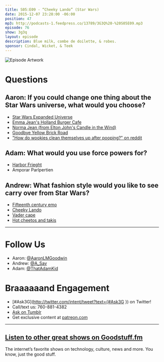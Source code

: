 ```yaml
---
title: S05:E09 - “Cheeky Lando” (Star Wars)
date: 2015-12-07 23:28:00 -06:00
position: 47
mp3: http://podcasts-1.feedpress.co/13789/3G3Q%20-%20S05E09.mp3
episode: 76
show: 3g3q
layout: episode
description: Blue milk, combe de doilette, & robes.
sponsor: Cindal, Wicket, & Teek
---
```


![Episode Artwork][1]

# Questions

## Aaron: If you could change one thing about the Star Wars universe, what would you choose?

* [Star Wars Expanded Universe][3]
* [Emma Jean's Holland Burger Cafe][4]
* [Norma Jean (from Elton John's Candle in the Wind)][5]
* [Goodbye Yellow Brick Road][6]
* ["How do wookies clean themselves up after pooping?" on reddit][7]

## Adam: What would you use force powers for?

* [Harbor Frieght][8]
* Amporar Parlpertien

## Andrew: What fashion style would you like to see carry over from Star Wars?

* [Fifteenth century emo][9]
* [Cheeky Lando][10]
* [Vader cape][11]
* [Hot cheetos and takis][12]

***

# Follow Us
* Aaron: [@AaronLMGoodwin](http://twitter.com/aaronlmgoodwin)
* Andrew: [@A_Sav](http://twitter.com/a_sav)
* Adam: [@ThatAdamKid](http://twitter.com/thatadamkid)

# Braaaaaand Engagement
* [#Ask3G](http://twitter.com/intent/tweet?text={#Ask3G }) on Twitter!
* Call/text us: 760-881-4382
* [Ask on Tumblr](http://3g3q.co/ask)
* Get exclusive content at [patreon.com](http://www.patreon.com/3g3q)

***

## [Listen to other great shows on Goodstuff.fm](http://goodstuff.fm/)
The internet’s favorite shows on technology, culture, news and more. You know, just the good stuff.

[1]: http://l.gdwn.co/vWWo.jpg
[2]: http://www.imdb.com/title/tt0089110/
[3]: http://bit.ly/1PD9HAb
[4]: http://www.yelp.com/biz/emma-jeans-holland-burger-cafe-victorville
[5]: http://bit.ly/1jIBAbT
[6]: http://bit.ly/1NPSrrw
[7]: http://bit.ly/1jIE5Li
[8]: http://www.harborfreight.com/
[9]: https://youtu.be/fCz_kNFludA
[10]: http://i.imgur.com/158qzeq.jpg
[11]: https://s-media-cache-ak0.pinimg.com/originals/e3/a8/9ae3a89abd58abbc480c14e39c1f85be69.jpg
[12]: https://www.youtube.com/watch?v=7YLy4j8EZIk
[13]: http://twitter.com/aaronlmgoodwin
[14]: http://twitter.com/a_sav
[15]: http://twitter.com/thatadamkid
[16]: http://goodstuff.fm/3g3q/
